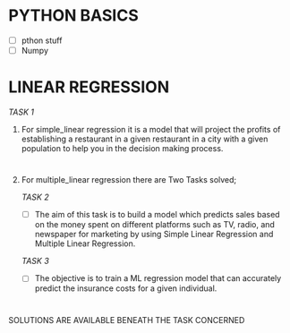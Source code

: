 # PYTHON BASICS
  - [ ] pthon stuff
  - [ ] Numpy
# LINEAR REGRESSION 

   *TASK 1*
1. For simple_linear regression it is a model that will project the profits of establishing a restaurant in a given restaurant in a city with a given population to help you in the decision making process.
#
2. For multiple_linear regression there are Two Tasks solved;
   
   *TASK 2*
    - [ ] The aim of this task is to build a model which predicts sales based on the money spent on different platforms such as TV, radio, and newspaper for marketing by using  Simple Linear Regression and Multiple Linear Regression.
          
   *TASK 3*
    - [ ] The objective is to train a ML regression model that can accurately predict the insurance costs for a given individual.
#
SOLUTIONS ARE AVAILABLE BENEATH THE TASK CONCERNED
#

